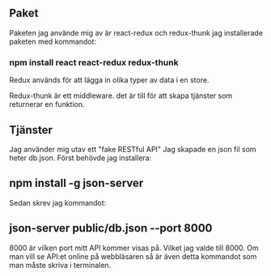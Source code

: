 ## Paket
Paketen jag använde mig av är react-redux och redux-thunk jag installerade paketen med kommandot:

### npm install react react-redux redux-thunk
Redux används för att lägga in olika typer av data i en store.

Redux-thunk är ett middleware. det är till för att skapa tjänster som returnerar en funktion.

## Tjänster
Jag använder mig utav ett "fake RESTful API" Jag skapade en json fil som heter db.json. Först behövde jag installera:

## npm install -g json-server
Sedan skrev jag kommandot:

## json-server public/db.json --port 8000
8000 är vilken port mitt API kommer visas på. Vilket jag valde till 8000. Om man vill se API:et online på webbläsaren så är även detta kommandot som man måste skriva i terminalen.